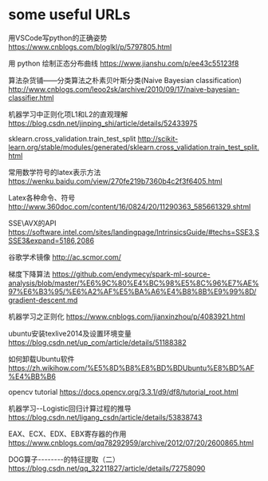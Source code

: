 # some useful URLs


用VSCode写python的正确姿势   https://www.cnblogs.com/bloglkl/p/5797805.html

用 python 绘制正态分布曲线    https://www.jianshu.com/p/ee43c55123f8

算法杂货铺——分类算法之朴素贝叶斯分类(Naive Bayesian classification)  http://www.cnblogs.com/leoo2sk/archive/2010/09/17/naive-bayesian-classifier.html

机器学习中正则化项L1和L2的直观理解 https://blog.csdn.net/jinping_shi/article/details/52433975

sklearn.cross_validation.train_test_split http://scikit-learn.org/stable/modules/generated/sklearn.cross_validation.train_test_split.html

常用数学符号的latex表示方法  https://wenku.baidu.com/view/270fe219b7360b4c2f3f6405.html

Latex各种命令、符号  http://www.360doc.com/content/16/0824/20/11290363_585661329.shtml

SSE\AVX的API   https://software.intel.com/sites/landingpage/IntrinsicsGuide/#techs=SSE3,SSSE3&expand=5186,2086

谷歌学术镜像  http://ac.scmor.com/

梯度下降算法  https://github.com/endymecy/spark-ml-source-analysis/blob/master/%E6%9C%80%E4%BC%98%E5%8C%96%E7%AE%97%E6%B3%95/%E6%A2%AF%E5%BA%A6%E4%B8%8B%E9%99%8D/gradient-descent.md

机器学习之正则化  https://www.cnblogs.com/jianxinzhou/p/4083921.html

ubuntu安装texlive2014及设置环境变量  https://blog.csdn.net/up_com/article/details/51188382

 如何卸载Ubuntu软件 https://zh.wikihow.com/%E5%8D%B8%E8%BD%BDUbuntu%E8%BD%AF%E4%BB%B6

opencv tutorial https://docs.opencv.org/3.3.1/d9/df8/tutorial_root.html

机器学习--Logistic回归计算过程的推导 https://blog.csdn.net/ligang_csdn/article/details/53838743

EAX、ECX、EDX、EBX寄存器的作用 https://www.cnblogs.com/qq78292959/archive/2012/07/20/2600865.html

DOG算子--------的特征提取（二） https://blog.csdn.net/qq_32211827/article/details/72758090
